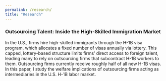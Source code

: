 ```yaml
---
permalink: /research/
title: "Research"
---
```


### Outsourcing Talent: Inside the High-Skilled Immigration Market

In the U.S., firms hire high-skilled immigrants through the H-1B visa program, which allocates a fixed number of visas annually via lottery. This capped, lottery-based structure limits firms’ direct access to foreign talent, leading many to rely on outsourcing firms that subcontract H-1B workers to them. Outsourcing firms currently receive roughly half of all new H-1B visas. In this paper, I study the welfare implications of outsourcing firms acting as intermediaries in the U.S. H-1B labor market. 
